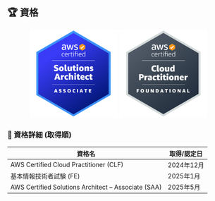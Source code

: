 
## 🏆 資格
<p align="center">
  <img src="./images/aws-certified-solutions-architect-associate.png" alt="AWS Certified Solutions Architect – Associate" width="200"/>
  <img src="./images/aws-certified-cloud-practitioner.png" alt="AWS Certified Cloud Practitioner" width="200"/>
</p>

### 📜 資格詳細 (取得順)

| 資格名 | 取得/認定日 
|-------|-------|
| AWS Certified Cloud Practitioner (CLF) | 2024年12月|
| 基本情報技術者試験 (FE) | 2025年1月 |
| AWS Certified Solutions Architect – Associate (SAA) | 2025年5月 |

